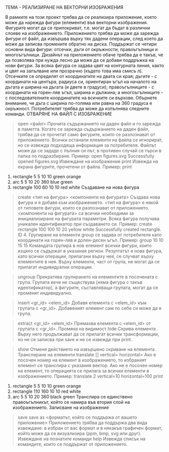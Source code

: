 ТЕМА - РЕАЛИЗИРАНЕ НА ВЕКТОРНИ ИЗОБРАЖЕНИЯ
 
В рамките на този проект трябва да се реализира приложение, което може да нарежда фигури (елементи) във векторни изображения. Фигурите могат да се припокриват, т.е. могат да бъдат в различни слоеве на изображението. Приложението трябва да може да зарежда фигури от файл, да извършва върху тях дадени операции, след което да може да записва промените обратно на диска.
Поддържат се четири основни вида фигури: отсечки, дъги от окръжности, правоъгълници и многоъгълници. Дизайнът на приложението обаче трябва да е такъв, че да позволява при нужда лесно да може да се добави поддръжка на нови фигури. За всяка фигура се задава цвят на контурната линия, както и цвят на запълване или прозрачно (където това има смисъ л).
Отсечките се определят от координатите на двата си края; дъгите - с координати на центъра, радиуса си, ориентиран ъгъл на началото на дъгата и ширина на дъгата (и двете в градуси); правоъгълниците  - с координати на горен-ляв ъгъл, ширина и дължина; а многоъгълниците - с последователните координатите на всичките си върхове. Обърнете внимание, че дъга с ширина по-голяма или равна на 360 градуса е окръжност.
Потребителят трябва да може да изпълнява следните команди.
OТВАРЯНЕ НА ФАЙЛ С ИЗОБРАЖЕНИЕ

> open <файл>
Прочита съдържанието на даден файл и го зарежда в паметта. Когато се зарежда съдържанието на даден файл, трябва да се прочетат само фигурите, които се разпознават от приложението. Всички останали елементи на файла се игнорират, но се извежда подходяща информация за потребителя. 
Файлът може да се зададе с пълния си път, в противен случай се търси в папка по подразбиране.
Пример:
> open figures.svg
Successfully opened figures.svg
Извеждане на изображение
> print 
Извежда на екрана фигурите, прочетени от файла. 
Пример:
> print
1.	rectangle 5 5 10 10 green orange
2.	arc 5 5 10 20 360 blue green
3.	rectangle 100 60 10 10 red white
Създаване на нова фигура
> create <тип на фигура> <компоненти на фигурата>
Създава нова фигура и я добавя към изображението.
<тип на фигура> е някой от типовете фигури, които се разпознават от приложението. 
<компоненти на фигурата> са всички необходими за инициализиране на фигурата параметри. Всяка фигура получава уникален идентификатор при създаването си.
Пример:
> create rectangle 100 100 10 20 yellow white
Successfully created rectangle. ID 4.
Групиране на елементи
> group <region>
<region> се задава от потребителя като координати на горен-ляв и долен-десен ъгъл.
Пример:
> group 10 10 15 15
Командата групира в нов елемент всички фигури, които изцяло се съдържат в указания регион. Резултатът е нова фигура, като всички операции, прилагани върху нея,  се случват върху елементите в нея. Върху елементи, част от група, не могат да се прилагат индивидуални операции.

> ungroup <id>
Прекратява групирането на елементите в посочената с <id> група. Групата вече не съществува (няма фигура с такъв идентификатор), а фигурите, съставляващи групата, могат да се променят индивидуално.

> insert <gr_id> <elem_id>
Добавя елемента с <elem_id> към групата с <gr_id>. Добавеният елемент сам по себе си може да е група.

> extract <gr_id> <elem_id>
Премахва елемента с <elem_id> от групата с <gr_id>. 
Промяна на видимост
> hide <id>
Скрива елемента <id>. Върху него продължават да се прилагат всички трансформации, но не се записва при save и не се извежда при print.

> show <id>
Отменя действието на извършено скриване на елемента <id>. 
Транслиране на елементи
> translate [<id>] vertical=<v> horizontal=<h>
Ако е посочен номер на елемент в изображението, то избраният елемент се транслира с указания вектор. Ако не е посочен номер на елемент, то операцията се прилага за всички елементи в изображението.
Пример:
> translate 2 vertical=10 horizontal=100
> print
1.	rectangle 5 5 10 10 green orange
2.	rectangle 110 160 10 10 red white
3.	arc 5 5 10 20 360 black green
Транслира се единствено правоъгълникът, който се намира във втория слой на изображението.
Записване на изображение
> save
> save as <форматът, който се поддържа от вашето приложение>
Приложението трябва да поддържа два вида извеждане: в избран от вас формат и в някакъв графичен формат, който може да се визуализира (ppm, bmp, svg или друг).
Извеждане на познатите команди
> help
Извежда списък на командите, които се поддържат от приложението.
